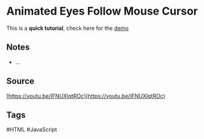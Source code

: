 # Animated Eyes Follow Mouse Cursor
This is a **quick tutorial**, check here for the [demo](https://aldopolojr.github.io/animated-eyes/)

## Notes
- …

## Source
[https://youtu.be/IFNUXlqtROc](https://youtu.be/IFNUXlqtROc)

## Tags
#HTML #JavaScript